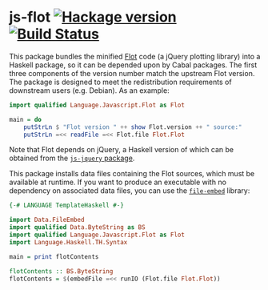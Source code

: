 # js-flot [![Hackage version](https://img.shields.io/hackage/v/js-flot.svg?label=Hackage)](https://hackage.haskell.org/package/js-flot) [![Build Status](https://img.shields.io/travis/ndmitchell/js-flot.svg)](https://travis-ci.org/ndmitchell/js-flot)

This package bundles the minified [Flot](http://www.flotcharts.org/) code
(a jQuery plotting library) into a Haskell package,
so it can be depended upon by Cabal packages. The first three components of
the version number match the upstream Flot version. The package is designed
to meet the redistribution requirements of downstream users (e.g. Debian).
As an example:

```haskell
import qualified Language.Javascript.Flot as Flot

main = do
    putStrLn $ "Flot version " ++ show Flot.version ++ " source:"
    putStrLn =<< readFile =<< Flot.file Flot.Flot
```

Note that Flot depends on jQuery, a Haskell version of which can be obtained
from the [`js-jquery` package](https://github.com/ndmitchell/js-jquery#readme).

This package installs data files containing the Flot sources, which must be available at runtime. If you want to produce an executable with no dependency on associated data files, you can use the [`file-embed`](https://hackage.haskell.org/package/file-embed) library:

```haskell
{-# LANGUAGE TemplateHaskell #-}

import Data.FileEmbed
import qualified Data.ByteString as BS
import qualified Language.Javascript.Flot as Flot
import Language.Haskell.TH.Syntax

main = print flotContents

flotContents :: BS.ByteString
flotContents = $(embedFile =<< runIO (Flot.file Flot.Flot))
```
